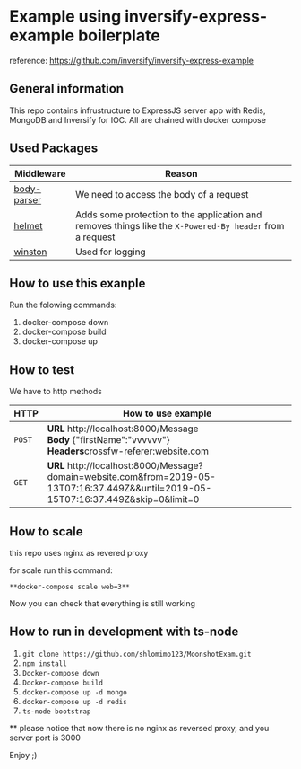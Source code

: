 # Example using inversify-express-example boilerplate
reference: https://github.com/inversify/inversify-express-example

## General information

This repo contains infrustructure to ExpressJS server app with Redis, MongoDB and Inversify for IOC. All are chained with docker compose

## Used Packages

Middleware                                              | Reason
------------------------------------------------------- | --------------------------------------------------------------------------------------------------------
[body-parser](https://github.com/expressjs/body-parser) | We need to access the body of a request
[helmet](https://github.com/helmetjs/helmet)            | Adds some protection to the application and removes things like the `X-Powered-By header` from a request
[winston](https://www.npmjs.com/package/winston)                                               | Used for logging

## How to use this exanple

Run the folowing commands:
1) docker-compose down
2) docker-compose build
3) docker-compose up


## How to test
We have to http methods

HTTP                                                    | How to use example
------------------------------------------------------- | --------------------------------------------------------------------------------------------------------
`POST`                                                  | <b>URL </b>http://localhost:8000/Message</br><b>Body </b>{"firstName":"vvvvvv"}</br><b>Headers</b>crossfw-referer:website.com
`GET`                                                   |<b>URL </b>http://localhost:8000/Message?domain=website.com&from=2019-05-13T07:16:37.449Z&&until=2019-05-15T07:16:37.449Z&skip=0&limit=0 


## How to scale
this repo uses nginx as revered proxy

for scale run this command:

`**docker-compose scale web=3**`

Now you can check that everything is still working


## How to run in development with ts-node
1) `git clone https://github.com/shlomimo123/MoonshotExam.git`
2) `npm install`
3) `Docker-compose down`
4) `Docker-compose build`
5) `docker-compose up -d mongo`
6) `docker-compose up -d redis`
7) `ts-node bootstrap`

** please notice that now there is no nginx as reversed proxy, and you server port is 3000

Enjoy ;)
